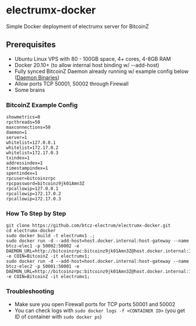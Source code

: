 # electrumx-docker
Simple Docker deployment of electrumx server for BitcoinZ

## Prerequisites
* Ubuntu Linux VPS with 80 - 100GB space, 4+ cores, 4-8GB RAM
* Docker 20.10+ (to allow internal host binding w/ --add-host)
* Fully synced BitcoinZ Daemon already running w/ example config below ([Daemon Binaries](https://github.com/btcz/bitcoinz/releases))
* Allow ports TCP 50001, 50002 through Firewall
* Some brains

### BitcoinZ Example Config
```
showmetrics=0
rpcthreads=50
maxconnections=50
daemon=1
server=1
whitelist=127.0.0.1
whitelist=172.17.0.2
whitelist=172.17.0.3
txindex=1
addressindex=1
timestampindex=1
spentindex=1
rpcuser=bitcoinzrpc
rpcpassword=bitcoinz9jk01Amn3Z
rpcallowip=127.0.0.1
rpcallowip=172.17.0.2
rpcallowip=172.17.0.3
```

### How To Step by Step
```
git clone https://github.com/btcz-electrum/electrumx-docker.git
cd electrumx-docker
sudo docker build -t electrumv1 .;
sudo docker run -d --add-host=host.docker.internal:host-gateway --name btcz-elec1 -p 50002:50002 -e DAEMON_URL=http://bitcoinzrpc:bitcoinz9jk01Amn3Z@host.docker.internal:1979 -e COIN=BitcoinZ -it electrumv1;
sudo docker run -d --add-host=host.docker.internal:host-gateway --name btcz-elec2 -p 50001:50001 -e DAEMON_URL=http://bitcoinzrpc:bitcoinz9jk01Amn3Z@host.docker.internal:1979 -e COIN=BitcoinZ -it electrumv1;
```

### Troubleshooting
* Make sure you open Firewall ports for TCP ports 50001 and 50002
* You can check logs with `sudo docker logs -f <CONTAINER ID>` (you get ID of container with `sudo docker ps`) 
